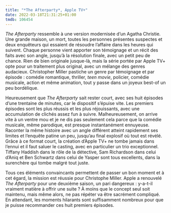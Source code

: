 ```yaml
---
title: "*The Afterparty*, Apple TV+"
date: 2022-03-18T21:31:25+01:00
tmdb: 106454 
---
```


*The Afterparty* ressemble à une version modernisée d’un Agatha Christie. Une grande maison, un mort, toutes les personnes présentes suspectes et deux enquêteurs qui essaient de résoudre l’affaire dans les heures qui suivent. Chaque personne vient apporter son témoignage et un récit des faits avec son angle, jusqu’à la résolution finale, avec un petit peu de chance. Rien de bien originale jusque-là, mais la série portée par Apple TV+ opte pour un traitement plus original, avec un mélange des genres audacieux. Christopher Miller pastiche un genre par témoignage et par épisode : comédie romantique, thriller, *teen movie*, policier, comédie musicale, action et même animation, tout y passe dans un joyeux best-of un peu bordélique. 

Heureusement que *The Afterparty* sait rester court, avec ses huit épisodes d’une trentaine de minutes, car le dispositif s’épuise vite. Les premiers épisodes sont les plus réussis et les plus réjouissants, avec une accumulation de clichés assez fun à suivre. Malheureusement, on arrive vite à un ventre mou et je ne dis pas seulement cela parce que la comédie musicale, même parodique, est presque instantanément ennuyeuse. Raconter la même histoire avec un angle différent atteint rapidement ses limites et l’enquête patine un peu, jusqu’au final explosif où tout est révélé. Grâce à ce format court, la création d’Apple TV+ ne tombe jamais dans l’ennui et il faut saluer le casting, avec en particulier un trio exceptionnel. Tiffany Haddish dans le rôle de la détective, Sam Richardson dans celui d’Aniq et Ben Schwartz dans celui de Yasper sont tous excellents, dans la surenchère qui tombe malgré tout juste. 

Tous ces éléments convaincants permettent de passer un bon moment et à cet égard, la mission est réussie pour Christophe Miller. Apple a renouvelé *The Afterparty* pour une deuxième saison, un pari dangereux : y-a-t-il vraiment matière à offrir une suite ? À moins que le concept seul soit maintenu, mais même alors, ne pas répéter va être sacrément compliqué. En attendant, les moments hilarants sont suffisamment nombreux pour que je puisse recommander ces huit premiers épisodes. 